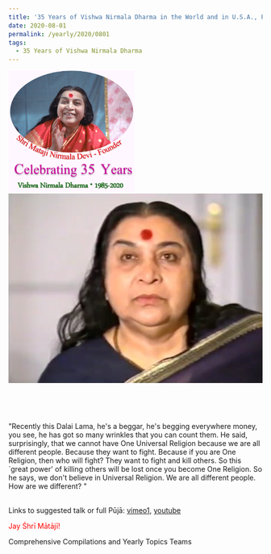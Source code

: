 ```yaml
---
title: '35 Years of Vishwa Nirmala Dharma in the World and in U.S.A., Post 15'
date: 2020-08-01
permalink: /yearly/2020/0801
tags:
  - 35 Years of Vishwa Nirmala Dharma
---
```


<div style="text-align: left"><img src="/images/Celebrating35YearsVishwaNirmalaDharma.png" width="250" /></div>

<div style="text-align: center"><img src="/images/image466.png" /></div>

<br>
<p style="color:DeepPink; text-align:center">
<font size="+2"><b></b><br></font>
</p>

<p>
"Recently this Dalai Lama, he's a beggar, he's begging everywhere money, you see, he has got so many wrinkles that you can count them. He said, surprisingly, that we cannot have One Universal Religion because we are all different people. Because they want to fight. Because if you are One Religion, then who will fight? They want to fight and kill others. So this `great power' of killing others will be lost once you become One Religion. So he says, we don't believe in Universal Religion. We are all different people. How are we different? "<br>
<font color="blue"><b></b></font><br>
</p>

Links to suggested talk or full Pūjā: <a href=""> vimeo1</a>, <a href=""> youtube</a><br>

<p style="color:red;">Jay Śhrī Mātājī!<br></p>

Comprehensive Compilations and Yearly Topics Teams

